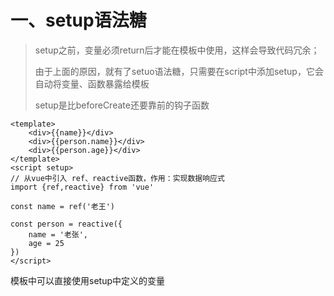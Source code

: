 # 一、setup语法糖

> setup之前，变量必须return后才能在模板中使用，这样会导致代码冗余；
>
> 由于上面的原因，就有了setuo语法糖，只需要在script中添加setup，它会自动将变量、函数暴露给模板
>
> setup是比beforeCreate还要靠前的钩子函数

```
<template>
	<div>{{name}}</div>
	<div>{{person.name}}</div>
	<div>{{person.age}}</div>
</template>
<script setup>
// 从vue中引入 ref、reactive函数，作用：实现数据响应式
import {ref,reactive} from 'vue'

const name = ref('老王')

const person = reactive({
	name = '老张',
	age = 25
})
</script>
```

模板中可以直接使用setup中定义的变量
